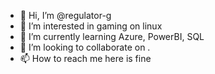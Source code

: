 - 👋 Hi, I’m @regulator-g
- 👀 I’m interested in gaming on linux
- 🌱 I’m currently learning Azure, PowerBI, SQL
- 💞️ I’m looking to collaborate on .
- 📫 How to reach me here is fine

<!---
regulator-g/regulator-g is a ✨ special ✨ repository because its `README.md` (this file) appears on your GitHub profile.
You can click the Preview link to take a look at your changes.
--->
